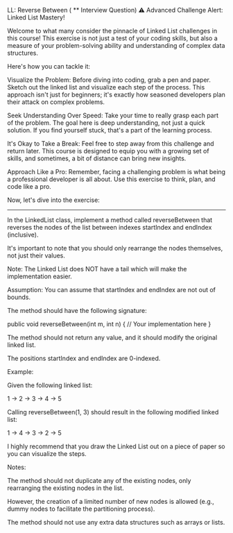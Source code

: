LL: Reverse Between ( ** Interview Question)
⚠️ Advanced Challenge Alert: Linked List Mastery!

Welcome to what many consider the pinnacle of Linked List challenges in this course! This exercise is not just a test of your coding skills, but also a measure of your problem-solving ability and understanding of complex data structures.

Here's how you can tackle it:

Visualize the Problem: Before diving into coding, grab a pen and paper. Sketch out the linked list and visualize each step of the process. This approach isn't just for beginners; it's exactly how seasoned developers plan their attack on complex problems.

Seek Understanding Over Speed: Take your time to really grasp each part of the problem. The goal here is deep understanding, not just a quick solution. If you find yourself stuck, that's a part of the learning process.

It's Okay to Take a Break: Feel free to step away from this challenge and return later. This course is designed to equip you with a growing set of skills, and sometimes, a bit of distance can bring new insights.

Approach Like a Pro: Remember, facing a challenging problem is what being a professional developer is all about. Use this exercise to think, plan, and code like a pro.



Now, let's dive into the exercise:

___________________________________



In the LinkedList class, implement a method called reverseBetween that reverses the nodes of the list between indexes startIndex and endIndex (inclusive).

It's important to note that you should only rearrange the nodes themselves, not just their values.

Note:  The Linked List does NOT have a tail which will make the implementation easier.

Assumption: You can assume that startIndex and endIndex are not out of bounds.

The method should have the following signature:



public void reverseBetween(int m, int n) {
// Your implementation here
}


The method should not return any value, and it should modify the original linked list.

The positions startIndex and endIndex are 0-indexed.



Example:

Given the following linked list:



1 -> 2 -> 3 -> 4 -> 5



Calling reverseBetween(1, 3) should result in the following modified linked list:



1 -> 4 -> 3 -> 2 -> 5



I highly recommend that you draw the Linked List out on a piece of paper so you can visualize the steps.

Notes:

The method should not duplicate any of the existing nodes, only rearranging the existing nodes in the list.

However, the creation of a limited number of new nodes is allowed (e.g., dummy nodes to facilitate the partitioning process).

The method should not use any extra data structures such as arrays or lists.



